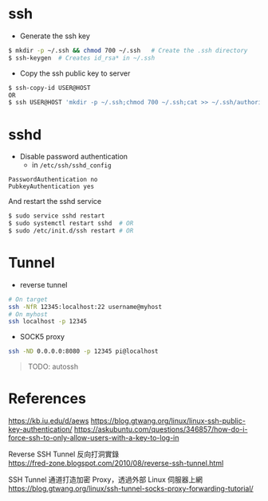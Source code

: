 # ssh

* Generate the ssh key

```bash
$ mkdir -p ~/.ssh && chmod 700 ~/.ssh   # Create the .ssh directory
$ ssh-keygen  # Creates id_rsa* in ~/.ssh
```

* Copy the ssh public key to server

```bash
$ ssh-copy-id USER@HOST
OR
$ ssh USER@HOST 'mkdir -p ~/.ssh;chmod 700 ~/.ssh;cat >> ~/.ssh/authorized_keys' < ~/.ssh/id_rsa.pub
```

# sshd

* Disable password authentication
  * in `/etc/ssh/sshd_config`

```
PasswordAuthentication no
PubkeyAuthentication yes
```

And restart the sshd service

```bash
$ sudo service sshd restart
$ sudo systemctl restart sshd  # OR
$ sudo /etc/init.d/ssh restart # OR
```

# Tunnel

* reverse tunnel

```bash
# On target
ssh -NfR 12345:localhost:22 username@myhost
# On myhost
ssh localhost -p 12345
```

* SOCK5 proxy

```bash
ssh -ND 0.0.0.0:8080 -p 12345 pi@localhost
```

> TODO: autossh

# References

<https://kb.iu.edu/d/aews>
<https://blog.gtwang.org/linux/linux-ssh-public-key-authentication/>
<https://askubuntu.com/questions/346857/how-do-i-force-ssh-to-only-allow-users-with-a-key-to-log-in>

Reverse SSH Tunnel 反向打洞實錄<br>
<https://fred-zone.blogspot.com/2010/08/reverse-ssh-tunnel.html>

SSH Tunnel 通道打造加密 Proxy，透過外部 Linux 伺服器上網<br>
<https://blog.gtwang.org/linux/ssh-tunnel-socks-proxy-forwarding-tutorial/>
